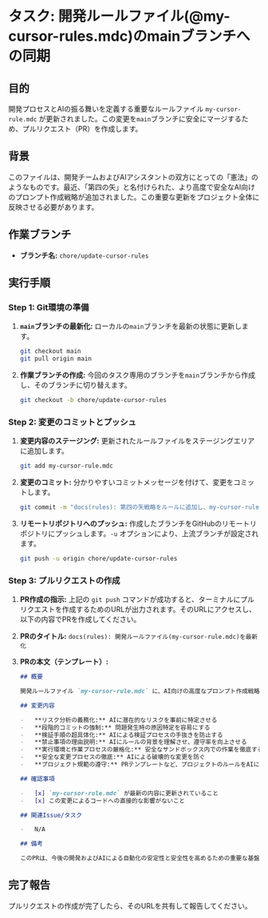 # タスク: 開発ルールファイル(@my-cursor-rules.mdc)のmainブランチへの同期

## 目的

開発プロセスとAIの振る舞いを定義する重要なルールファイル `my-cursor-rule.mdc` が更新されました。この変更を`main`ブランチに安全にマージするため、プルリクエスト（PR）を作成します。

## 背景

このファイルは、開発チームおよびAIアシスタントの双方にとっての「憲法」のようなものです。最近、「第四の矢」と名付けられた、より高度で安全なAI向けのプロンプト作成戦略が追加されました。この重要な更新をプロジェクト全体に反映させる必要があります。

## 作業ブランチ

- **ブランチ名:** `chore/update-cursor-rules`

## 実行手順

### Step 1: Git環境の準備

1.  **`main`ブランチの最新化:**
    ローカルの`main`ブランチを最新の状態に更新します。
    ```bash
    git checkout main
    git pull origin main
    ```

2.  **作業ブランチの作成:**
    今回のタスク専用のブランチを`main`ブランチから作成し、そのブランチに切り替えます。
    ```bash
    git checkout -b chore/update-cursor-rules
    ```

### Step 2: 変更のコミットとプッシュ

1.  **変更内容のステージング:**
    更新されたルールファイルをステージングエリアに追加します。
    ```bash
    git add my-cursor-rule.mdc
    ```

2.  **変更のコミット:**
    分かりやすいコミットメッセージを付けて、変更をコミットします。
    ```bash
    git commit -m "docs(rules): 第四の矢戦略をルールに追加し、my-cursor-rule.mdcを最新化"
    ```

3.  **リモートリポジトリへのプッシュ:**
    作成したブランチをGitHubのリモートリポジトリにプッシュします。`-u` オプションにより、上流ブランチが設定されます。
    ```bash
    git push -u origin chore/update-cursor-rules
    ```

### Step 3: プルリクエストの作成

1.  **PR作成の指示:**
    上記の `git push` コマンドが成功すると、ターミナルにプルリクエストを作成するためのURLが出力されます。そのURLにアクセスし、以下の内容でPRを作成してください。

2.  **PRのタイトル:**
    `docs(rules): 開発ルールファイル(my-cursor-rule.mdc)を最新化`

3.  **PRの本文（テンプレート）:**

    ```markdown
    ## 概要

    開発ルールファイル `my-cursor-rule.mdc` に、AI向けの高度なプロンプト作成戦略「第四の矢」を追加し、内容を最新の状態に更新しました。

    ## 変更内容

    -   **リスク分析の義務化:** AIに潜在的なリスクを事前に特定させる
    -   **段階的コミットの強制:** 問題発生時の原因特定を容易にする
    -   **検証手順の超具体化:** AIによる検証プロセスの手抜きを防止する
    -   **禁止事項の理由説明:** AIにルールの背景を理解させ、遵守率を向上させる
    -   **実行環境と作業プロセスの厳格化:** 安全なサンドボックス内での作業を徹底する
    -   **安全な変更プロセスの徹底:** AIによる破壊的な変更を防ぐ
    -   **プロジェクト規範の遵守:** PRテンプレートなど、プロジェクトのルールをAIに遵守させる

    ## 確認事項

    -   [x] `my-cursor-rule.mdc` が最新の内容に更新されていること
    -   [x] この変更によるコードへの直接的な影響がないこと

    ## 関連Issue/タスク

    -   N/A

    ## 備考

    このPRは、今後の開発およびAIによる自動化の安定性と安全性を高めるための重要な基盤となります。
    ```

## 完了報告

プルリクエストの作成が完了したら、そのURLを共有して報告してください。 